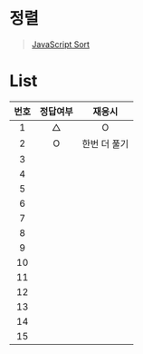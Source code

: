 # 정렬
> [JavaScript Sort](../../../theory/recursive.md)

# List
|번호|정답여부|재응시|
|:---:|:---:|:---:|
|1|△|O|
|2|O|한번 더 풀기|
|3|||
|4|||
|5|||
|6|||
|7|||
|8|||
|9|||
|10|||
|11|||
|12|||
|13|||
|14|||
|15|||
